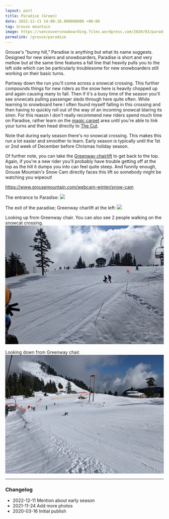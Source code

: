 ```yaml
---
layout: post
title: Paradise (Green)
date: 2022-12-11 14:00:10.000000000 +00:00
tag: Grouse mountain
image: https://vancouversnowboarding.files.wordpress.com/2020/03/paradise.png
permalink: /grouse/paradise
---
```

Grouse's "bunny hill," Paradise is anything but what its name suggests. Designed for new skiers and snowboarders, Paradise is short and very mellow but at the same time features a fall line that heavily pulls you to the left side which can be particularly troublesome for new snowboarders still working on their basic turns.

Partway down the run you'll come across a snowcat crossing. This further compounds things for new riders as the snow here is heavily chopped up and again causing many to fall. Then if it's a busy time of the season you'll see snowcats pulling passenger sleds through here quite often. While learning to snowboard here I often found myself falling in this crossing and then having to quickly roll out of the way of an incoming snowcat blaring its siren. For this reason I don't really recommend new riders spend much time on Paradise, rather learn on the [magic carpet](/grouse/magic-carpet/) area until you're able to link your turns and then head directly to [The Cut](/grouse/the-cut/).

Note that during early season there's no snowcat crossing. This makes this run a lot easier and smoother to learn. Early season is typically until the 1st or 2nd week of December before Chrismas holiday season.

Of further note, you can take the [Greenway chairlift](/grouse/greenway-chair/) to get back to the top. Again, if you're a new rider you'll probably have trouble getting off at the top as the hill it dumps you into can feel quite steep. And funnily enough, Grouse Mountain's Snow Cam directly faces this lift so somebody might be watching you wipeout!

<https://www.grousemountain.com/webcam-winter/snow-cam>

The entrance to Paradise:
![](https://lh3.googleusercontent.com/SyauE3a8BOP4hB27ZColP80mfMgX_SI_eF5djuy_ZyetSLwh8TnS1gvFUbrQbPuSCM6kgk4OVA-otOABYFxKy5gfOtVqTTUa1KI8D5qrD1RFDYBx85JhoYVj8mZ94OqfpEKISmThV3KYqB7DVcJ1vrQsHtPHpO2Bdtv2hz-nvuSeU1VZpMHV7kINj7lRRGpUsveTHzA08ANDiAs8dCdE_39IDMhc8EdAxuIdAtSsBscF0yMtjC8_9fl5dBOHha_ybwbOjFevNLDc0yBDRReYJ_RH4t_Qws2GHu8wMhGJ2Objwwynil4WKPCfE71oGtB_6-CSxnwCodCD6RhqZzbgAvQ4d1C4gqmEaNAB3Y9pjA8jGXPIPeDE8R21ECVIsw9qVTeUvDlarrRZQnw6BwxKNRHXnuB8MfpXUUmgxANuSXhX-zEYYv3D3fcNoA1WzEiaxDAyqgTePU6q-u2WH57hOwgjYakR7nFShjsAvxaEqPokbHHhGxMZBv17HhMup7nKWEjMnR5lXDm-1a-MPYH-LE2L8XfI04fMK5GyrxZytON4huI-3vpZ0lhBpVRdmLTmofk_BrrD1UzUpmmQXH9HecZPcgZb7E__sqHhqfXDWBd-1n40vbkXkFTmROXAzkgmfRiz0b1s7IIGr4PkiNkcul5I3oasobRcN2Hm_B1MA0SKdjneEd5A0qwjGofzjc7aDjc-ntid3pooFFX4EDc0wmkYcQhRquZeu2EgEnXZresF36XA4W3aypg=w1824-h1368-no)

The exit of the paradise; Greenway charlift at the left:
![](https://lh3.googleusercontent.com/ocM0Qrwg1AEYWrpHi-lwRU_UZYfDXaKZBS71wUoo22Af0jQVu7qLbEwkEl7HuIyMkhLhy2efiK1rRSpPka-CKt9AsOkLwWkTZxxw2mKZ8W732nGvnmJkw-V6C3NnFMgrs4Oe-cG75peCkZc_DFEREJEWeUs4r41NUvdqzUEcWiO6P3-oflPwcwmxicQxb64zT_Y0NEu2rE2QXyU0f2epdrzbP2V0ekae0Kh3XKSJYWqxRUqr-6YzoVu-FnVcE01de1oJXAlyv3dXd8Xn7EEy22fwQKEbuWd73aJ5gGQ0Iyrl5S98BIUBUPBFpUKfnLMRBbp14Ad3Libzxb_wPDlrwVwEQi25GsBe0eMReYGLhaFZlISwVIgOuZqPe-r403ZL2H7RBZk2ixB2jqwwAIADYZ1ZKn36tPN6M7VnbcJS8EC_UDkH6clCG942t6KduBZAit8_62pf1KSBIlavK4hc63R3EdOjv53nfs7kG5Q0VJyQVZQYhyEDPyDGL4INIX7zpcaY00O9k6fjJo2OCBJtw4iY-5S2E3Xvv59FZLxziacvlMpGasx9Bw5SKp1uqiYf6QQNhIakm7UYDMM9B-yVvBVBCbzAcbnN1DugT9m1xB-uqz_n4eXOPdY31KhsIcF0TO4JcT9gJW-oyjdpuPTYp3Joj55EoazSV9xJqTA71kXq5gHpCgFIrZ5s9bZ9x6Ly6dYWc1CFfkCsvk9UxZzdMbynJaYoNuWbeEeMXG2sH07x8jObBBZHLvE=w1824-h1368-no)

Looking up from Greenway chair. You can also see 2 people walking on the snowcat crossing.
![](/assets/images/2022-03-04-paradise1.jpg)

Looking down from Greenway chair.
![](/assets/images/2022-03-04-paradise2.jpg)

---

### Changelog

* 2022-12-11 Mention about early season
* 2021-11-24 Add more photos
* 2020-03-16 Initial publish
